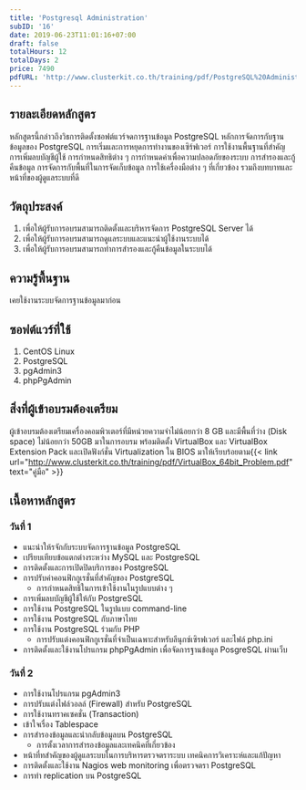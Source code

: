 ```yaml
---
title: 'Postgresql Administration'
subID: '16'
date: 2019-06-23T11:01:16+07:00
draft: false
totalHours: 12
totalDays: 2
price: 7490
pdfURL: 'http://www.clusterkit.co.th/training/pdf/PostgreSQL%20Administration.pdf'
---
```


## รายละเอียดหลักสูตร

หลักสูตรนี้กล่าวถึงวิธการติดตั้งซอฟต์แวร์จดการฐานข้อมูล PostgreSQL หลักการจัดการกับฐานข้อมูลของ PostgreSQL การเริ่มและการหยุดการทํางานของเซิร์ฟเวอร์ การใช้งานพื้นฐานที่สําคัญ การเพิ่มลบบัญชีผู้ใช้ การกําหนดสิทธิต่าง ๆ การกําหนดค่าเพื่อความปลอดภัยของระบบ การสํารองและกู้คืนข้อมูล การจัดการกับพื้นที่ในการจัดเก็บข้อมูล การใช้เครื่องมือต่าง ๆ ที่เกี่ยวข้อง รวมถึงบทบาทและหน้าที่ของผู้ดูแลระบบที่ดี

## วัตถุประสงค์

1. เพื่อให้ผู้รับการอบรมสามารถติดตั้งและบริหารจัดการ PostgreSQL Server ได้
2. เพื่อให้ผู้รับการอบรมสามารถดูแลระบบและแนะนําผู้ใช้งานระบบได้
3. เพื่อให้ผู้รับการอบรมสามารถทําการสํารองและกู้คืนข้อมูลในระบบได้

## ความรู้พื้นฐาน

เคยใช้งานระบบจัดการฐานข้อมูลมาก่อน

## ซอฟต์แวร์ที่ใช้

1. CentOS Linux
2. PostgreSQL
3. pgAdmin3
4. phpPgAdmin

## สิ่งที่ผู้เข้าอบรมต้องเตรียม

ผู้เข้าอบรมต้องเตรียมเครื่องคอมพิวเตอร์ที่มีหน่วยความจำไม่น้อยกว่า 8 GB และมีพื้นที่ว่าง (Disk space) ไม่น้อยกว่า 50GB มาในการอบรม พร้อมติดตั้ง VirtualBox และ VirtualBox Extension Pack และเปิดฟังก์ชั่น Virtualization ใน BIOS มาให้เรียบร้อยตาม{{< link url="http://www.clusterkit.co.th/training/pdf/VirtualBox_64bit_Problem.pdf" text="คู่มือ" >}}

## เนื้อหาหลักสูตร

### วันที่ 1

- แนะนําให้รจักกับระบบจัดการฐานข้อมูล PostgreSQL
- เปรียบเทียบข้อแตกต่างระหว่าง MySQL และ PostgreSQL
- การติดตั้งและการเปิดปิดบริการของ PostgreSQL
- การปรับค่าคอนฟิกกูเรชั่นที่สําคัญของ PostgreSQL
  - การกําหนดสิทธิในการเข้าใช้งานในรูปแบบต่าง ๆ
- การเพิ่มลบบัญชีผู้ใช้ให้กับ PostgreSQL
- การใช้งาน PostgreSQL ในรูปแบบ command-line
- การใช้งาน PostgreSQL กับภาษาไทย
- การใช้งาน PostgreSQL ร่วมกับ PHP
  - การปรับแต่งคอนฟิกกูเรชั่นที่จําเป็นเฉพาะสําหรับลีนุกซ์เซิรฟเวอร์ และไฟล์ php.ini
- การติดตั้งและใช้งานโปรแกรม phpPgAdmin เพื่อจัดการฐานข้อมูล PosgreSQL ผ่านเว็บ

### วันที่ 2

- การใช้งานโปรแกรม pgAdmin3
- การปรับแต่งไฟล์วอลล์ (Firewall) สําหรับ PostgreSQL
- การใช้งานทราคเซคชั่น (Transaction)
- เข้าใจเรื่อง Tablespace
- การสํารองข้อมูลและนํากลับข้อมูลบน PostgreSQL
  - การตั้งเวลาการสํารองข้อมูลและเทคนิคที่เกี่ยวข้อง
- หน้าที่ทสําคัญของผู้ดูแลระบบในการบริหารตรวจตราระบบ เทคนิคการวิเคราะห์และแก้ปัญหา
- การติดตั้งและใช้งาน Nagios web monitoring เพื่อตรวจตรา PostgreSQL
- การทํา replication บน PostgreSQL

